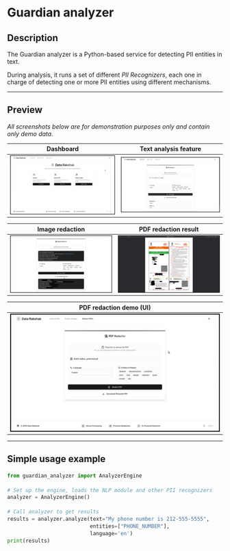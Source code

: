 # Guardian analyzer

## Description

The Guardian analyzer is a Python-based service for detecting PII entities in text.

During analysis, it runs a set of different _PII Recognizers_,
each one in charge of detecting one or more PII entities using different mechanisms.

---

## Preview

_All screenshots below are for demonstration purposes only and contain only demo data._

| Dashboard | Text analysis feature |
|-----------|-----------------------|
| ![Dashboard](assets/2025-08-11__22-36-13.png) | ![Text Analysis](assets/2025-08-11__22-37-15.png) |

| Image redaction | PDF redaction result |
|-----------------|----------------------|
| ![Image Redaction](assets/2025-08-11__22-43-20.png) | ![PDF Redaction Result](assets/2025-08-11__22-49-21.png) |

| PDF redaction demo (UI) |
|-------------------------|
| ![PDF Redaction Demo](assets/2025-08-11__22-49-28.png) |

---

## Simple usage example

```python
from guardian_analyzer import AnalyzerEngine

# Set up the engine, loads the NLP module and other PII recognizers
analyzer = AnalyzerEngine()

# Call analyzer to get results
results = analyzer.analyze(text="My phone number is 212-555-5555",
                           entities=["PHONE_NUMBER"],
                           language='en')
print(results)

